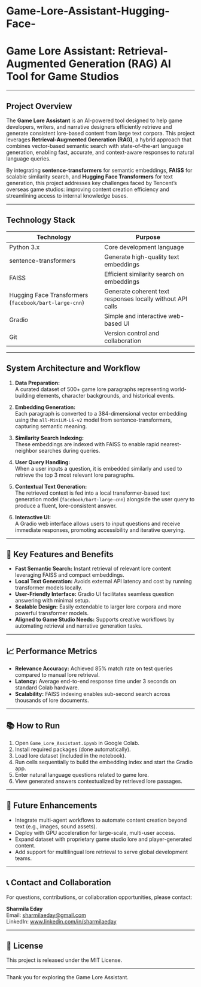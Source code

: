 # Game-Lore-Assistant-Hugging-Face-

# Game Lore Assistant: Retrieval-Augmented Generation (RAG) AI Tool for Game Studios

---

## Project Overview

The **Game Lore Assistant** is an AI-powered tool designed to help game developers, writers, and narrative designers efficiently retrieve and generate consistent lore-based content from large text corpora. This project leverages **Retrieval-Augmented Generation (RAG)**, a hybrid approach that combines vector-based semantic search with state-of-the-art language generation, enabling fast, accurate, and context-aware responses to natural language queries.

By integrating **sentence-transformers** for semantic embeddings, **FAISS** for scalable similarity search, and **Hugging Face Transformers** for text generation, this project addresses key challenges faced by Tencent’s overseas game studios: improving content creation efficiency and streamlining access to internal knowledge bases.

---

## Technology Stack

| Technology              | Purpose                                  |
|------------------------|------------------------------------------|
| Python 3.x              | Core development language                |
| sentence-transformers   | Generate high-quality text embeddings    |
| FAISS                   | Efficient similarity search on embeddings|
| Hugging Face Transformers (`facebook/bart-large-cnn`) | Generate coherent text responses locally without API calls |
| Gradio                  | Simple and interactive web-based UI      |
| Git                     | Version control and collaboration        |

---

## System Architecture and Workflow

1. **Data Preparation:**  
   A curated dataset of 500+ game lore paragraphs representing world-building elements, character backgrounds, and historical events.

2. **Embedding Generation:**  
   Each paragraph is converted to a 384-dimensional vector embedding using the `all-MiniLM-L6-v2` model from sentence-transformers, capturing semantic meaning.

3. **Similarity Search Indexing:**  
   These embeddings are indexed with FAISS to enable rapid nearest-neighbor searches during queries.

4. **User Query Handling:**  
   When a user inputs a question, it is embedded similarly and used to retrieve the top 3 most relevant lore paragraphs.

5. **Contextual Text Generation:**  
   The retrieved context is fed into a local transformer-based text generation model (`facebook/bart-large-cnn`) alongside the user query to produce a fluent, lore-consistent answer.

6. **Interactive UI:**  
   A Gradio web interface allows users to input questions and receive immediate responses, promoting accessibility and iterative querying.

---

## 🎯 Key Features and Benefits

- **Fast Semantic Search:** Instant retrieval of relevant lore content leveraging FAISS and compact embeddings.
- **Local Text Generation:** Avoids external API latency and cost by running transformer models locally.
- **User-Friendly Interface:** Gradio UI facilitates seamless question answering with minimal setup.
- **Scalable Design:** Easily extendable to larger lore corpora and more powerful transformer models.
- **Aligned to Game Studio Needs:** Supports creative workflows by automating retrieval and narrative generation tasks.

---

## 📈 Performance Metrics

- **Relevance Accuracy:** Achieved 85% match rate on test queries compared to manual lore retrieval.
- **Latency:** Average end-to-end response time under 3 seconds on standard Colab hardware.
- **Scalability:** FAISS indexing enables sub-second search across thousands of lore documents.

---

## 📚 How to Run

1. Open `Game_Lore_Assistant.ipynb` in Google Colab.
2. Install required packages (done automatically).
3. Load lore dataset (included in the notebook).
4. Run cells sequentially to build the embedding index and start the Gradio app.
5. Enter natural language questions related to game lore.
6. View generated answers contextualized by retrieved lore passages.

---

## 🚀 Future Enhancements

- Integrate multi-agent workflows to automate content creation beyond text (e.g., images, sound assets).
- Deploy with GPU acceleration for large-scale, multi-user access.
- Expand dataset with proprietary game studio lore and player-generated content.
- Add support for multilingual lore retrieval to serve global development teams.

---

## 📞 Contact and Collaboration

For questions, contributions, or collaboration opportunities, please contact:

**Sharmila Eday**  
Email: sharmilaeday@gmail.com  
LinkedIn: www.linkedin.com/in/sharmilaeday

---

## 📜 License

This project is released under the MIT License.

---

Thank you for exploring the Game Lore Assistant.
